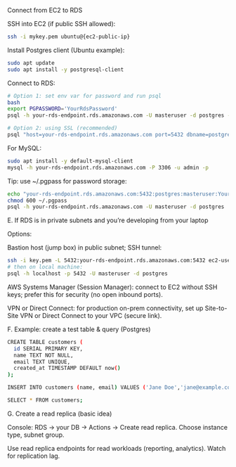 Connect from EC2 to RDS

SSH into EC2 (if public SSH allowed):
```bash
ssh -i mykey.pem ubuntu@{ec2-public-ip}

```

Install Postgres client (Ubuntu example):

```bash
sudo apt update
sudo apt install -y postgresql-client
```

Connect to RDS:

```bash
# Option 1: set env var for password and run psql
bash
export PGPASSWORD='YourRdsPassword'
psql -h your-rds-endpoint.rds.amazonaws.com -U masteruser -d postgres -p 5432

# Option 2: using SSL (recommended)
psql "host=your-rds-endpoint.rds.amazonaws.com port=5432 dbname=postgres user=masteruser sslmode=require"

```

For MySQL:

```bash
sudo apt install -y default-mysql-client
mysql -h your-rds-endpoint.rds.amazonaws.com -P 3306 -u admin -p

```

Tip: use ~/.pgpass for password storage:

```bash
echo "your-rds-endpoint.rds.amazonaws.com:5432:postgres:masteruser:YourRdsPassword" >> ~/.pgpass
chmod 600 ~/.pgpass
psql -h your-rds-endpoint.rds.amazonaws.com -U masteruser -d postgres

```
E. If RDS is in private subnets and you’re developing from your laptop

Options:

Bastion host (jump box) in public subnet; SSH tunnel:

```bash
ssh -i key.pem -L 5432:your-rds-endpoint.rds.amazonaws.com:5432 ec2-user@bastion-public-ip -N
# then on local machine:
psql -h localhost -p 5432 -U masteruser -d postgres

```
AWS Systems Manager (Session Manager): connect to EC2 without SSH keys; prefer this for security (no open inbound ports).

VPN or Direct Connect: for production on-prem connectivity, set up Site-to-Site VPN or Direct Connect to your VPC (secure link).

F. Example: create a test table & query (Postgres)

```bash
CREATE TABLE customers (
  id SERIAL PRIMARY KEY,
  name TEXT NOT NULL,
  email TEXT UNIQUE,
  created_at TIMESTAMP DEFAULT now()
);

INSERT INTO customers (name, email) VALUES ('Jane Doe','jane@example.com');

SELECT * FROM customers;

```
G. Create a read replica (basic idea)

Console: RDS → your DB → Actions → Create read replica. Choose instance type, subnet group.

Use read replica endpoints for read workloads (reporting, analytics). Watch for replication lag.